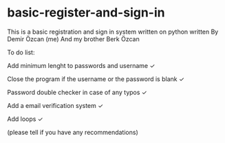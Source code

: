 # basic-register-and-sign-in
This is a basic registration and sign in system written on python written By Demir Özcan (me) And my brother Berk Özcan

To do list: 

Add minimum lenght to passwords and username ✓

Close the program if the username or the password is blank ✓

Password double checker in case of any typos ✓

Add a email verification system ✓

Add loops ✓

(please tell if you have any recommendations)
